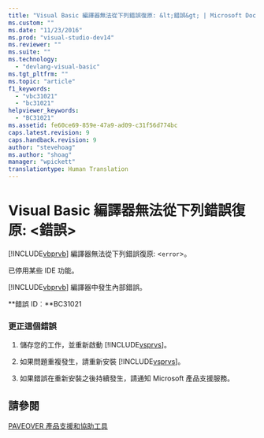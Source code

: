 ```yaml
---
title: "Visual Basic 編譯器無法從下列錯誤復原: &lt;錯誤&gt; | Microsoft Docs"
ms.custom: ""
ms.date: "11/23/2016"
ms.prod: "visual-studio-dev14"
ms.reviewer: ""
ms.suite: ""
ms.technology: 
  - "devlang-visual-basic"
ms.tgt_pltfrm: ""
ms.topic: "article"
f1_keywords: 
  - "vbc31021"
  - "bc31021"
helpviewer_keywords: 
  - "BC31021"
ms.assetid: fe60ce69-859e-47a9-ad09-c31f56d774bc
caps.latest.revision: 9
caps.handback.revision: 9
author: "stevehoag"
ms.author: "shoag"
manager: "wpickett"
translationtype: Human Translation
---
```

# Visual Basic 編譯器無法從下列錯誤復原: &lt;錯誤&gt;
[!INCLUDE[vbprvb](../../csharp/programming-guide/concepts/linq/includes/vbprvb_md.md)] 編譯器無法從下列錯誤復原: \<`error`\>。  
  
 已停用某些 IDE 功能。  
  
 [!INCLUDE[vbprvb](../../csharp/programming-guide/concepts/linq/includes/vbprvb_md.md)] 編譯器中發生內部錯誤。  
  
 **錯誤 ID︰**BC31021  
  
### 更正這個錯誤  
  
1.  儲存您的工作，並重新啟動 [!INCLUDE[vsprvs](../../csharp/includes/vsprvs_md.md)]。  
  
2.  如果問題重複發生，請重新安裝 [!INCLUDE[vsprvs](../../csharp/includes/vsprvs_md.md)]。  
  
3.  如果錯誤在重新安裝之後持續發生，請通知 Microsoft 產品支援服務。  
  
## 請參閱  
 [PAVEOVER 產品支援和協助工具](http://msdn.microsoft.com/zh-tw/14e1d293-7b6d-40a6-bf3e-a92f8ee6c88c)